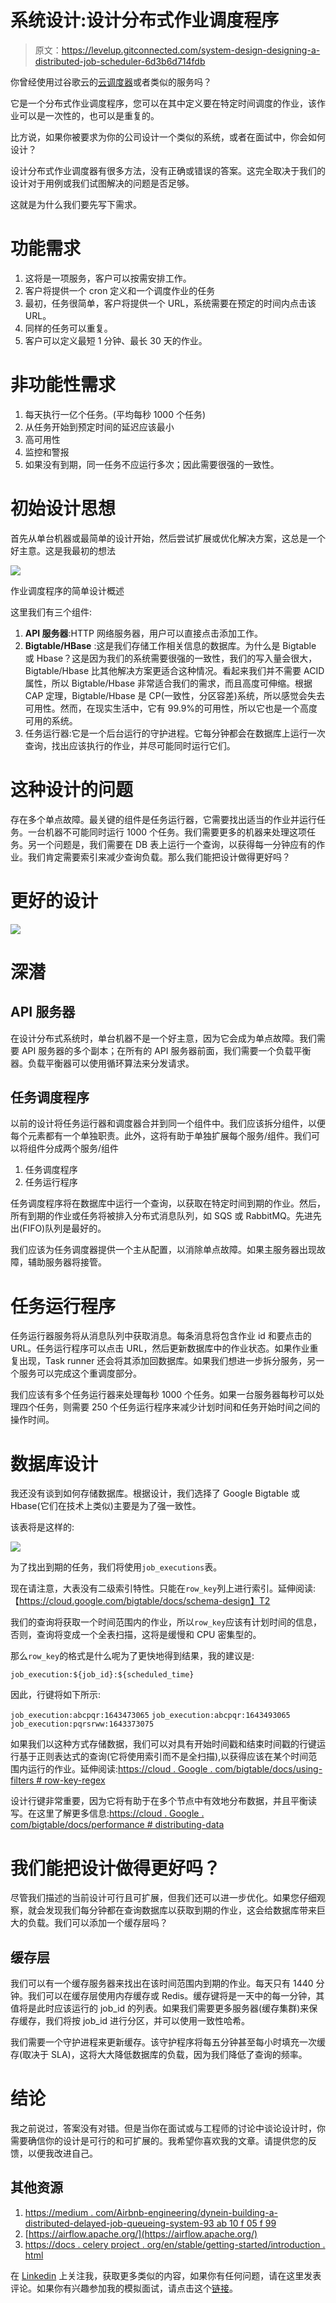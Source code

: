# 系统设计:设计分布式作业调度程序

> 原文：<https://levelup.gitconnected.com/system-design-designing-a-distributed-job-scheduler-6d3b6d714fdb>

你曾经使用过谷歌云的[云调度器](https://cloud.google.com/scheduler)或者类似的服务吗？

它是一个分布式作业调度程序，您可以在其中定义要在特定时间调度的作业，该作业可以是一次性的，也可以是重复的。

比方说，如果你被要求为你的公司设计一个类似的系统，或者在面试中，你会如何设计？

设计分布式作业调度器有很多方法，没有正确或错误的答案。这完全取决于我们的设计对于用例或我们试图解决的问题是否足够。

这就是为什么我们要先写下需求。

# 功能需求

1.  这将是一项服务，客户可以按需安排工作。
2.  客户将提供一个 cron 定义和一个调度作业的任务
3.  最初，任务很简单，客户将提供一个 URL，系统需要在预定的时间内点击该 URL。
4.  同样的任务可以重复。
5.  客户可以定义最短 1 分钟、最长 30 天的作业。

# 非功能性需求

1.  每天执行一亿个任务。(平均每秒 1000 个任务)
2.  从任务开始到预定时间的延迟应该最小
3.  高可用性
4.  监控和警报
5.  如果没有到期，同一任务不应运行多次；因此需要很强的一致性。

# 初始设计思想

首先从单台机器或最简单的设计开始，然后尝试扩展或优化解决方案，这总是一个好主意。这是我最初的想法

![](img/c5161c018cac981bc28d70f4482499f7.png)

作业调度程序的简单设计概述

这里我们有三个组件:

1.  **API 服务器**:HTTP 网络服务器，用户可以直接点击添加工作。
2.  **Bigtable/HBase** :这是我们存储工作相关信息的数据库。为什么是 Bigtable 或 Hbase？这是因为我们的系统需要很强的一致性，我们的写入量会很大，Bigtable/Hbase 比其他解决方案更适合这种情况。看起来我们并不需要 ACID 属性，所以 Bigtable/Hbase 非常适合我们的需求，而且高度可伸缩。根据 CAP 定理，Bigtable/Hbase 是 CP(一致性，分区容差)系统，所以感觉会失去可用性。然而，在现实生活中，它有 99.9%的可用性，所以它也是一个高度可用的系统。
3.  任务运行器:它是一个后台运行的守护进程。它每分钟都会在数据库上运行一次查询，找出应该执行的作业，并尽可能同时运行它们。

# 这种设计的问题

存在多个单点故障。最关键的组件是任务运行器，它需要找出适当的作业并运行任务。一台机器不可能同时运行 1000 个任务。我们需要更多的机器来处理这项任务。另一个问题是，我们需要在 DB 表上运行一个查询，以获得每一分钟应有的作业。我们肯定需要索引来减少查询负载。那么我们能把设计做得更好吗？

# 更好的设计

![](img/77f34a638c9434d03ca6bb64b4abe171.png)

# 深潜

## API 服务器

在设计分布式系统时，单台机器不是一个好主意，因为它会成为单点故障。我们需要 API 服务器的多个副本；在所有的 API 服务器前面，我们需要一个负载平衡器。负载平衡器可以使用循环算法来分发请求。

## 任务调度程序

以前的设计将任务运行器和调度器合并到同一个组件中。我们应该拆分组件，以便每个元素都有一个单独职责。此外，这将有助于单独扩展每个服务/组件。我们可以将组件分成两个服务/组件

1.  任务调度程序
2.  任务运行程序

任务调度程序将在数据库中运行一个查询，以获取在特定时间到期的作业。然后，所有到期的作业或任务将被排入分布式消息队列，如 SQS 或 RabbitMQ。先进先出(FIFO)队列是最好的。

我们应该为任务调度器提供一个主从配置，以消除单点故障。如果主服务器出现故障，辅助服务器将接管。

# 任务运行程序

任务运行器服务将从消息队列中获取消息。每条消息将包含作业 id 和要点击的 URL。任务运行程序可以点击 URL，然后更新数据库中的作业状态。如果作业重复出现，Task runner 还会将其添加回数据库。如果我们想进一步拆分服务，另一个服务可以完成这个重调度部分。

我们应该有多个任务运行器来处理每秒 1000 个任务。如果一台服务器每秒可以处理四个任务，则需要 250 个任务运行程序来减少计划时间和任务开始时间之间的操作时间。

# 数据库设计

我还没有谈到如何存储数据库。根据设计，我们选择了 Google Bigtable 或 Hbase(它们在技术上类似)主要是为了强一致性。

该表将是这样的:

![](img/8b1daabd9573b8b781d22db683fe3e95.png)

为了找出到期的任务，我们将使用`job_executions`表。

现在请注意，大表没有二级索引特性。只能在`row_key`列上进行索引。延伸阅读:【https://cloud.google.com/bigtable/docs/schema-design】T2

我们的查询将获取一个时间范围内的作业，所以`row_key`应该有计划时间的信息，否则，查询将变成一个全表扫描，这将是缓慢和 CPU 密集型的。

那么`row_key`的格式是什么呢为了更快地得到结果，我的建议是:

`job_execution:${job_id}:${scheduled_time}`

因此，行键将如下所示:

`job_execution:abcpqr:1643473065` `job_execution:abcpqr:1643493065 job_execution:pqrsrww:1643373075`

如果我们以这种方式存储数据，我们可以对具有开始时间戳和结束时间戳的行键运行基于正则表达式的查询(它将使用索引而不是全扫描),以获得应该在某个时间范围内运行的作业。延伸阅读:[https://cloud . Google . com/bigtable/docs/using-filters # row-key-regex](https://cloud.google.com/bigtable/docs/using-filters#row-key-regex)

设计行键非常重要，因为它将有助于在多个节点中有效地分布数据，并且平衡读写。在这里了解更多信息:[https://cloud . Google . com/bigtable/docs/performance # distributing-data](https://cloud.google.com/bigtable/docs/performance#distributing-data)

# 我们能把设计做得更好吗？

尽管我们描述的当前设计可行且可扩展，但我们还可以进一步优化。如果您仔细观察，就会发现我们每分钟都在查询数据库以获取到期的作业，这会给数据库带来巨大的负载。我们可以添加一个缓存层吗？

## 缓存层

我们可以有一个缓存服务器来找出在该时间范围内到期的作业。每天只有 1440 分钟。我们可以在缓存层使用内存缓存或 Redis。缓存键将是一天中的每一分钟，其值将是此时应该运行的 job_id 的列表。如果我们需要更多服务器(缓存集群)来保存缓存，我们将按 job_id 进行分区，并可以使用一致性哈希。

我们需要一个守护进程来更新缓存。该守护程序将每五分钟甚至每小时填充一次缓存(取决于 SLA)，这将大大降低数据库的负载，因为我们降低了查询的频率。

# 结论

我之前说过，答案没有对错。但是当你在面试或与工程师的讨论中谈论设计时，你需要确信你的设计是可行的和可扩展的。我希望你喜欢我的文章。请提供您的反馈，以便我改进自己。

## 其他资源

1.  [https://medium . com/Airbnb-engineering/dynein-building-a-distributed-delayed-job-queueing-system-93 ab 10 f 05 f 99](https://medium.com/airbnb-engineering/dynein-building-a-distributed-delayed-job-queueing-system-93ab10f05f99)
2.  [https://airflow.apache.org/](https://airflow.apache.org/)
3.  [https://docs . celery project . org/en/stable/getting-started/introduction . html](https://docs.celeryproject.org/en/stable/getting-started/introduction.html)

在 [Linkedin](https://www.linkedin.com/in/faiyaz26/) 上关注我，获取更多类似的内容，如果你有任何问题，请在这里发表评论。如果你有兴趣参加我的模拟面试，请点击这个[链接](https://techmockinterview.com/interviewer/78344406-8d50-444b-a57b-138fc4c0fd3f?ref=VWgLKJXP)。